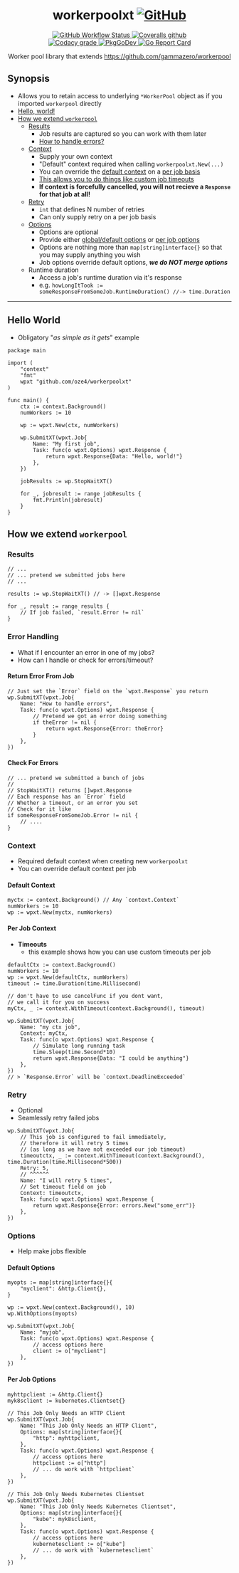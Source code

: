 
<h1 align="center">workerpoolxt<span>
<a href="https://github.com/oze4/workerpoolxt/blob/master/LICENSE">
<img alt="GitHub" src="https://img.shields.io/github/license/oze4/workerpoolxt?style=social">
</a></span></h1>


<p align="center">
<a href="https://github.com/oze4/workerpoolxt/actions?query=workflow%3ABuild">
<img alt="GitHub Workflow Status" src="https://img.shields.io/github/workflow/status/oze4/workerpoolxt/Build?logo=github&style=flat-square">
</a>
<a href="https://coveralls.io/github/oze4/workerpoolxt">
<img alt="Coveralls github" src="https://img.shields.io/coveralls/github/oze4/workerpoolxt?label=coveralls&logo=coveralls&style=flat-square">
  <br />
  <a href="https://app.codacy.com/gh/oze4/workerpoolxt/dashboard">
<img alt="Codacy grade" src="https://img.shields.io/codacy/grade/782dd1e1d8844b129f4de4df7984b537?logo=codacy&style=flat-square">
</a>
  <a href="https://pkg.go.dev/github.com/oze4/workerpoolxt">
    <img title="PkgGoDev" src="https://img.shields.io/badge/%20%20%20-reference-29beb0?style-for-the-badge&logo=go&labelColor=gray&logoColor=white&message=reference&style=flat-square" >
  </a>
    <a href="https://goreportcard.com/report/github.com/oze4/workerpoolxt">
    <img title="Go Report Card" src="https://goreportcard.com/badge/github.com/oze4/workerpoolxt?style=flat-square" >
  </a>
</p>
<p align="center">
  Worker pool library that extends <a href="https://github.com/gammazero/workerpool">https://github.com/gammazero/workerpool</a>
</p>

## Synopsis

  - Allows you to retain access to underlying `*WorkerPool` object as if you imported `workerpool` directly
  - [Hello, world!](#hello-world)
  - [How we extend `workerpool`](#how-we-extend-workerpool)
    - [Results](#results)
      - Job results are captured so you can work with them later
      - [How to handle errors?](#error-handling)
    - [Context](#context)
      - Supply your own context
      - "Default" context required when calling `workerpoolxt.New(...)`
      - You can override the [default context](#default-context) on a [per job basis](#per-job-context)
      - [This allows you to do things like custom job timeouts](#per-job-context)
      - **If context is forcefully cancelled, you will not recieve a `Response` for that job at all!**
    - [Retry](#retry)
      - `int` that defines N number of retries
      - Can only supply retry on a per job basis
    - [Options](#options)
      - Options are optional
      - Provide either [global/default options](#default-options) or [per job options](#per-job-options)
      - Options are nothing more than `map[string]interface{}` so that you may supply anything you wish
      - Job options override default options, **_we do NOT merge options_**
    - Runtime duration
      - Access a job's runtime duration via it's response
      - e.g. `howLongItTook := someResponseFromSomeJob.RuntimeDuration() //-> time.Duration`

---

## Hello World

- Obligatory "*as simple as it gets*" example

```golang
package main

import (
    "context"
    "fmt"
    wpxt "github.com/oze4/workerpoolxt"
)

func main() {
    ctx := context.Background()
    numWorkers := 10

    wp := wpxt.New(ctx, numWorkers)

    wp.SubmitXT(wpxt.Job{
        Name: "My first job",
        Task: func(o wpxt.Options) wpxt.Response {
            return wpxt.Response{Data: "Hello, world!"}
        },
    })

    jobResults := wp.StopWaitXT()

    for _, jobresult := range jobResults {
        fmt.Println(jobresult)
    }
}
```

## How we extend `workerpool`

### Results

```golang
// ...
// ... pretend we submitted jobs here
// ...

results := wp.StopWaitXT() // -> []wpxt.Response

for _, result := range results {
    // If job failed, `result.Error != nil`
}
```

### Error Handling

- What if I encounter an error in one of my jobs?
- How can I handle or check for errors/timeout?

#### Return Error From Job

```golang
// Just set the `Error` field on the `wpxt.Response` you return
wp.SubmitXT(wpxt.Job{
    Name: "How to handle errors",
    Task: func(o wpxt.Options) wpxt.Response {
        // Pretend we got an error doing something
        if theError != nil {
            return wpxt.Response{Error: theError}
        }
    },
})
```

#### Check For Errors

```golang
// ... pretend we submitted a bunch of jobs
//
// StopWaitXT() returns []wpxt.Response
// Each response has an `Error` field
// Whether a timeout, or an error you set
// Check for it like
if someResponseFromSomeJob.Error != nil {
    // ....
}
```

### Context

 - Required default context when creating new `workerpoolxt`
 - You can override default context per job

#### Default Context

```golang
myctx := context.Background() // Any `context.Context`
numWorkers := 10
wp := wpxt.New(myctx, numWorkers)
```

#### Per Job Context

 - **Timeouts**
   - this example shows how you can use custom timeouts per job

```golang
defaultCtx := context.Background()
numWorkers := 10
wp := wpxt.New(defaultCtx, numWorkers)
timeout := time.Duration(time.Millisecond)

// don't have to use cancelFunc if you dont want, 
// we call it for you on success
myCtx, _ := context.WithTimeout(context.Background(), timeout)

wp.SubmitXT(wpxt.Job{
    Name: "my ctx job",
    Context: myCtx,
    Task: func(o wpxt.Options) wpxt.Response {
        // Simulate long running task
        time.Sleep(time.Second*10) 
        return wpxt.Response{Data: "I could be anything"}
    },
})
// > `Response.Error` will be `context.DeadlineExceeded`
```

### Retry

- Optional
- Seamlessly retry failed jobs

```golang
wp.SubmitXT(wpxt.Job{
    // This job is configured to fail immediately, 
    // therefore it will retry 5 times
    // (as long as we have not exceeded our job timeout)
    timeoutctx, _ := context.WithTimeout(context.Background(), time.Duration(time.Millisecond*500))
    Retry: 5,
    // ^^^^^^
    Name: "I will retry 5 times",
    // Set timeout field on job
    Context: timeoutctx,
    Task: func(o wpxt.Options) wpxt.Response {
        return wpxt.Response{Error: errors.New("some_err")}
    },
})
```

### Options

- Help make jobs flexible

#### Default Options

```golang
myopts := map[string]interface{}{
    "myclient": &http.Client{},
}

wp := wpxt.New(context.Background(), 10)
wp.WithOptions(myopts)

wp.SubmitXT(wpxt.Job{
    Name: "myjob",
    Task: func(o wpxt.Options) wpxt.Response {
        // access options here
        client := o["myclient"]
    },
})
```

#### Per Job Options

```golang
myhttpclient := &http.Client{}
myk8sclient := kubernetes.Clientset{}

// This Job Only Needs an HTTP Client
wp.SubmitXT(wpxt.Job{
    Name: "This Job Only Needs an HTTP Client",
    Options: map[string]interface{}{
        "http": myhttpclient,
    },
    Task: func(o wpxt.Options) wpxt.Response {
        // access options here
        httpclient := o["http"]
        // ... do work with `httpclient`
    },
})

// This Job Only Needs Kubernetes Clientset
wp.SubmitXT(wpxt.Job{
    Name: "This Job Only Needs Kubernetes Clientset",
    Options: map[string]interface{}{
        "kube": myk8sclient,
    },
    Task: func(o wpxt.Options) wpxt.Response {
        // access options here
        kubernetesclient := o["kube"]
        // ... do work with `kubernetesclient`
    },
})
```
